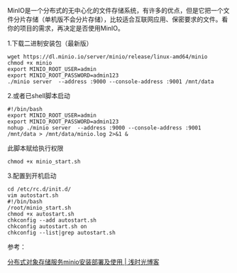 MinIO是一个分布式的无中心化的文件存储系统，有许多的优点，但是它把一个文件分片存储（单机版不会分片存储），比较适合互联网应用、保密要求的文件。看你的项目的需求，再决定是否使用MinIO。

1.下载二进制安装包（最新版）

```
wget https://dl.minio.io/server/minio/release/linux-amd64/minio
chmod +x minio
export MINIO_ROOT_USER=admin
export MINIO_ROOT_PASSWORD=admin123
./minio server  --address :9000 --console-address :9001 /mnt/data
```

2.或者已shell脚本启动

```
#!/bin/bash
export MINIO_ROOT_USER=admin
export MINIO_ROOT_PASSWORD=admin123
nohup ./minio server  --address :9000 --console-address :9001 /mnt/data > /mnt/data/minio.log 2>&1 &
```

此脚本赋给执行权限

```
chmod +x minio_start.sh
```

3.配置到开机启动

```
cd /etc/rc.d/init.d/
vim autostart.sh
#!/bin/bash
/root/minio_start.sh
chmod +x autostart.sh
chkconfig --add autostart.sh 
chkconfig autostart.sh on
chkconfig --list|grep autostart.sh
```

参考：

[分布式对象存储服务minio安装部署及使用 | 浅时光博客](https://www.dqzboy.com/4446.html)